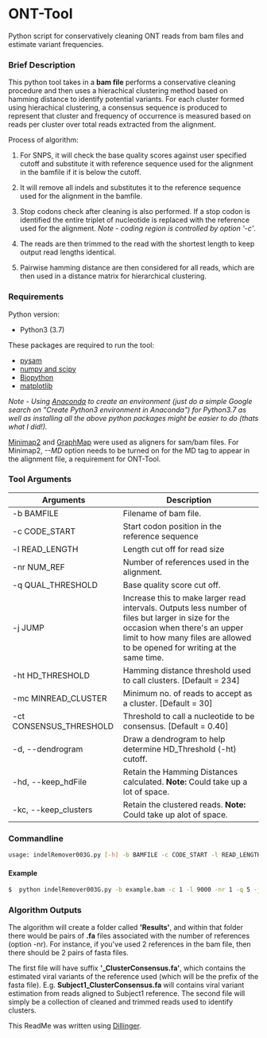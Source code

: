# ONT-Tool
Python script for conservatively cleaning ONT reads from bam files and estimate variant frequencies.

### Brief Description
This python tool takes in a **bam file** performs a conservative cleaning procedure and then uses a hierachical clustering method based on hamming distance to identify potential variants. For each cluster formed using hierachical clustering, a consensus sequence is produced to represent that cluster and frequency of occurrence is measured based on reads per cluster over total reads extracted from the alignment.

Process of algorithm:            

1) For SNPS, it will check the base quality scores against user specified cutoff and substitute it with reference sequence used for the alignment in the bamfile if it is below the cutoff.

2) It will remove all indels and substitutes it to the reference sequence used for the alignment in the bamfile.

3) Stop codons check after cleaning is also performed. If a stop codon is identified the entire triplet of nucleotide is replaced with the reference used for the alignment. *Note - coding region is controlled by option '-c'*.

4) The reads are then trimmed to the read with the shortest length to keep output read lengths identical.

5) Pairwise hamming distance are then considered for all reads, which are then used in a distance matrix for hierarchical clustering.

### Requirements
Python version:
- Python3 (3.7)

These packages are required to run the tool:
- [pysam](https://pysam.readthedocs.io/en/latest/installation.html)
- [numpy and scipy](https://www.scipy.org/install.html)
- [Biopython](https://biopython.org/wiki/Download)
- [matplotlib](https://matplotlib.org/users/installing.html)

*Note - Using [Anaconda](https://www.anaconda.com/distribution/) to create an environment (just do a simple Google search on "Create Python3 environment in Anaconda") for Python3.7 as well as installing all the above python packages might be easier to do (thats what I did!).*

[Minimap2](https://github.com/lh3/minimap2) and [GraphMap](https://github.com/isovic/graphmap) were used as aligners for sam/bam files. For Minimap2, *--MD* option needs to be turned on for the MD tag to appear in the alignment file, a requirement for ONT-Tool.

### Tool Arguments
 
| Arguments | Description |
| --------- | ----------- |
|-b BAMFILE | Filename of bam file. |
|-c CODE_START | Start codon position in the reference sequence |
| -l READ_LENGTH | Length cut off for read size |
|-nr NUM_REF | Number of references used in the alignment. |
|-q QUAL_THRESHOLD | Base quality score cut off. |
|-j JUMP | Increase this to make larger read intervals. Outputs less number of files but larger in size for the occasion when there's an upper limit to how many files are allowed to be opened for writing at the same time. |
| -ht HD_THRESHOLD | Hamming distance threshold used to call clusters. [Default = 234] |
|-mc MINREAD_CLUSTER | Minimum no. of reads to accept as a cluster. [Default = 30] |
|-ct CONSENSUS_THRESHOLD| Threshold to call a nucleotide to be consensus. [Default = 0.40] |
|-d, --dendrogram | Draw a dendrogram to help determine HD_Threshold (-ht) cutoff. |
|-hd, --keep_hdFile | Retain the Hamming Distances calculated. **Note:** Could take up a lot of space.|
|-kc, --keep_clusters | Retain the clustered reads. **Note:** Could take up alot of space.|

### Commandline
```sh
usage: indelRemover003G.py [-h] -b BAMFILE -c CODE_START -l READ_LENGTH -nr NUM_REF -q QUAL_THRESHOLD [-j JUMP] [-ht HD_THRESHOLD] [-mc MINREAD_CLUSTER] [-ct CONSENSUS_THRESHOLD] [-d] [-hd] [-kc]
```

#### Example
```sh
$  python indelRemover003G.py -b example.bam -c 1 -l 9000 -nr 1 -q 5 -j 10 
```

### Algorithm Outputs
The algorithm will create a folder called **'Results'**, and within that folder there would be pairs of **.fa** files associated with the number of references (option -nr). For instance, if you've used 2 references in the bam file, then there should be 2 pairs of fasta files.

The first file will have suffix **'_ClusterConsensus.fa'**, which contains the estimated viral variants of the reference used (which will be the prefix of the fasta file). E.g. **Subject1_ClusterConsensus.fa** will contains viral variant estimation from reads aligned to Subject1 reference. The second file will simply be a collection of cleaned and trimmed reads used to identify clusters.

This ReadMe was written using [Dillinger](https://dillinger.io/).
